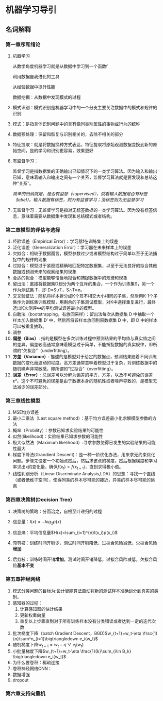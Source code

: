 # 机器学习导引

## 名词解释

### 第一章序和绪论

1. 机器学习

   从数学角度机器学习就是从数据中学习到一个函数f

   利用数据自我进化的工具

   从经验数据中提升性能

   数据挖掘：从数据中发现模式的过程

2. 模式识别：模式识别是机器学习中的一个分支主要关注数据中的模式和规律的识别

3. 模式：是指具体识别问题中的具有像同类别属性的事物或行为的统称

4. 数据预处理：保留和恢复与识别相关的，去除不相关的部分

5. 特征提取：就是将数据换种方式表达，特征提取将原始观测数据变换到新的原始空间，是的学习和识别更容易，效果更好

6. 有监督学习：

   监督学习是指数据集的正确输出已知情况下的一类学习算法。因为输入和输出已知，意味着输入和输出之间有一个关系，监督学习算法就是要发现和总结这种“关系”。

   *简单的归纳就是，是否有监督（supervised），就看输入数据是否有标签（label）。输入数据有标签，则为有监督学习；没标签则为无监督学习*

7. 无监督学习：无监督学习是指对无标签数据的一类学习算法。因为没有标签信息，意味着需要从数据集中发现和总结模式或者结构。

### 第二章模型的评估与选择

1. 经验误差（Empirical Error）：学习器f在训练集上的误差
2. 泛化误差（Generalization Error）：学习器在未来样本上的误差
3. 欠拟合：相较于数据而言，模型参数过少或者模型结构过于简单以至于无法捕捉中的规律的现象
4. 过拟合：模型过于紧密或精确地匹配特定数据集，以至于无法良好的拟合其他数据或预测未来的观察结果的现象
5. 合适的拟合：模型能够恰当地拟合和捕捉数据中的规律和现象
6. 留出法：直接将数据集D划分为两个互斥的集合，一个作为训练集S，另一个作为测试集 T，即 D=S∪T，S∩T=∅。
7. 交叉验证法：随机将样本拆分成K个互不相交大小相同的子集，然后用K-1个子集作为训练集训练模型，用剩余的子集测试模型，对K中选择重复进行，最终选出K次测评中的平均测试误差最小的模型。
8. 自助法（bootstrapping，有放回采样）：留出法每次从数据集 D 中抽取一个样本加入数据集 D′ 中，然后再将该样本放回到原数据集 D 中，即 D 中的样本可以被重复抽取。
9. 调参
10. **偏差（Bias）**: 指的是模型在多次训练过程中预测结果的平均值与真实值之间的差异。偏差较高通常意味着模型过于简单，不能捕捉数据的真实规律，即所谓的“欠拟合”（underfitting）。
11. **方差（Variance）**: 描述的是模型对于给定的数据点，预测结果随着不同训练数据的变化而波动的程度。高方差通常意味着模型过于复杂，对训练数据中的随机噪声非常敏感，即所谓的“过拟合”（overfitting）。
12. **误差（Error）**: 总误差可以分解为偏差的平方、方差，以及不可避免的误差ε²。这个不可避免的误差是由于数据本身的随机性或者噪声导致的，是模型无法减少的误差部分。

### 第三章线性模型

1. MSE均方误差
2. 最小二乘法（Last square method）：基于均方误差最小化求解模型参数的方法
3. 概率（Probility）：参数已知求实验结果的可能性
4. 似然(likelihood)：实验结果已知求参数的可能性
5. 极大似然法（Maximum likelihood）:寻求参数使得已发生的实验结果的可能性最大
6. 梯度下降法(Grandient Descent)：是一种一阶优化办法，用来求无约束优化问题。步骤先设定一个初始点然后，然后求该点的梯度，然后根据梯度和学习率求出x的变化量，确保$f(x_t)>f(x_{t+1})$，直到求得极小值。
7. 线性判别分析（Linear Discriminate Analysis,LDA）的思想：寻找一个直线（或者低维子空间），使得同类的样本尽可能的接近，异类的样本尽可能的远离

### 第四章决策树(Decision Tree)

1. 决策树的策略：分而治之，自根至叶递归的过程 

2. 信息量：$I(x)=-log_{2}p(x)$
3. 信息熵：平均信息量$H(x)=\sum_{i=1}^{n}I(x_i)p(x_i)$
4. 预剪枝：训练时间开销少，测试时间开销降低，过拟合风险减低，欠拟合风险**增加**
5. 后剪枝：训练时间开销**增加**，测试时间开销降低，过拟合风险减低，欠拟合风险**基本不变**

### 第五章神经网络

1. 模式分类问题的目标为:设计智能算法自动将新的测试样本准确划分到真实的类别。
2. 感知器的过程：
   1. 计算感知器的估计结果
   2. 更新权重向量
   3. 重复以上步骤直到对于所有训练样本没有分类错误或者达到一定的迭代次数
3. 批次梯度下降（batch Gradient Descent，BGD)$w_{t+1}=w_t-\eta \frac{1}{n}\sum^n_{i=1}\bigtriangledown e_i(w_t)$
4. 随机梯度下降$w_{t+1}=w_t-\eta \bigtriangledown e_i(w_t)$
5. 小批量梯度下降$w_{t+1}=w_t-\eta \frac{1}{k}\sum_{i\in B_k} \bigtriangledown e_i(w_t)$
6. 为什么要卷积：稀疏连接
7. 卷积神经网络CNN：
8. 数据增强
9. dropout 

### 第六章支持向量机